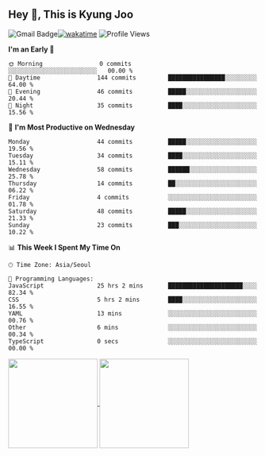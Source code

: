 
## Hey 👋, This is Kyung Joo

![Gmail Badge](https://img.shields.io/badge/Gmail-d14836?style=flat-square&logo=Gmail&logoColor=white&link=mailto:joou3982@gmail.com)[![wakatime](https://wakatime.com/badge/user/018d1ca9-f45f-41c7-8716-a5f010f313d0.svg)](https://wakatime.com/@018d1ca9-f45f-41c7-8716-a5f010f313d0) ![Profile Views](http://img.shields.io/badge/Profile%20Views-131-blue)



<!--START_SECTION:waka-->
**I'm an Early 🐤** 

```text
🌞 Morning                0 commits           ░░░░░░░░░░░░░░░░░░░░░░░░░   00.00 % 
🌆 Daytime                144 commits         ████████████████░░░░░░░░░   64.00 % 
🌃 Evening                46 commits          █████░░░░░░░░░░░░░░░░░░░░   20.44 % 
🌙 Night                  35 commits          ████░░░░░░░░░░░░░░░░░░░░░   15.56 % 
```
📅 **I'm Most Productive on Wednesday** 

```text
Monday                   44 commits          █████░░░░░░░░░░░░░░░░░░░░   19.56 % 
Tuesday                  34 commits          ████░░░░░░░░░░░░░░░░░░░░░   15.11 % 
Wednesday                58 commits          ██████░░░░░░░░░░░░░░░░░░░   25.78 % 
Thursday                 14 commits          ██░░░░░░░░░░░░░░░░░░░░░░░   06.22 % 
Friday                   4 commits           ░░░░░░░░░░░░░░░░░░░░░░░░░   01.78 % 
Saturday                 48 commits          █████░░░░░░░░░░░░░░░░░░░░   21.33 % 
Sunday                   23 commits          ███░░░░░░░░░░░░░░░░░░░░░░   10.22 % 
```


📊 **This Week I Spent My Time On** 

```text
🕑︎ Time Zone: Asia/Seoul

💬 Programming Languages: 
JavaScript               25 hrs 2 mins       █████████████████████░░░░   82.34 % 
CSS                      5 hrs 2 mins        ████░░░░░░░░░░░░░░░░░░░░░   16.55 % 
YAML                     13 mins             ░░░░░░░░░░░░░░░░░░░░░░░░░   00.76 % 
Other                    6 mins              ░░░░░░░░░░░░░░░░░░░░░░░░░   00.34 % 
TypeScript               0 secs              ░░░░░░░░░░░░░░░░░░░░░░░░░   00.00 % 
```

<!--END_SECTION:waka-->

<a href="https://github.com/kzoou2/github-readme-stats">
  <img height=180 align="center" src="https://github-readme-stats.vercel.app/api?username=kzoou2&show_icons=true&theme=ayu-mirage" />
</a>
<a href="https://github.com/anuraghazra/convoychat">
  <img height=180 align="center" src="https://github-readme-stats.vercel.app/api/top-langs?username=kzoou2&layout=compact&langs_count=8&card_width=320&theme=ayu-mirage" />
</a>


